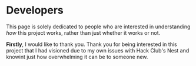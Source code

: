 # Developers

This page is solely dedicated to people who are interested in understanding *how* this project works, rather than just whether it works or not.

**Firstly**, I would like to thank you. Thank you for being interested in this project that I had visioned due to my own issues with Hack Club's Nest and knowint just how overwhelming it can be to someone new.